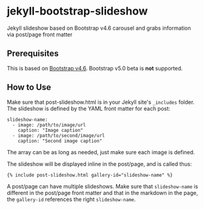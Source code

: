 # jekyll-bootstrap-slideshow
Jekyll slideshow based on Bootstrap v4.6 carousel and grabs information via post/page front matter

## Prerequisites
This is based on [Bootstrap v4.6](https://getbootstrap.com/docs/4.6/getting-started/introduction/). Bootstrap v5.0 beta is **not** supported.

## How to Use
Make sure that post-slideshow.html is in your Jekyll site's `_includes` folder. The slideshow is defined by the YAML front matter for each post:
```
slideshow-name:
  - image: /path/to/image/url
    caption: "Image caption"
  - image: /path/to/second/image/url
    caption: "Second image caption"
```

The array can be as long as needed, just make sure each image is defined.

The slideshow will be displayed inline in the post/page, and is called thus:

```
{% include post-slideshow.html gallery-id="slideshow-name" %}
```

A post/page can have multiple slideshows. Make sure that `slideshow-name` is different in the post/page front matter and that in the markdown in the page, the `gallery-id` references the right `slideshow-name`.
